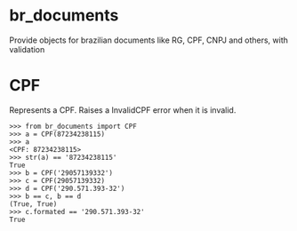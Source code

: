 br_documents
============

Provide objects for brazilian documents like RG, CPF, CNPJ and others, with validation

CPF
===

Represents a CPF. Raises a InvalidCPF error when it is invalid.

	>>> from br_documents import CPF
	>>> a = CPF(87234238115)
	>>> a
	<CPF: 87234238115>
	>>> str(a) == '87234238115'
	True
	>>> b = CPF('29057139332')
	>>> c = CPF(29057139332)
	>>> d = CPF('290.571.393-32')
	>>> b == c, b == d
	(True, True)
	>>> c.formated == '290.571.393-32'
	True


